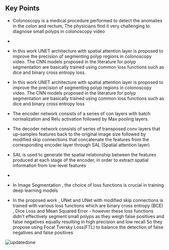 ## Key Points
* Colonoscopy is a medical procedure performed to detect the anomalies in the colon and rectum, The physicians find it very challenging to diagnose small polyps in colonoscopy video
* 
* In this work UNET architecture with spatial attention layer is proposed to improve the precision of segmenting polyp regions in colonoscopy video. The CNN models proposed in the literature for polyp segmentation are basically trained using common loss functions such as dice and binary cross entropy loss.

* In this work UNET architecture with spatial attention layer is proposed to improve the precision of segmenting polyp regions in colonoscopy video. The CNN models proposed in the literature for polyp segmentation are basically trained using common loss functions such as dice and binary cross entropy loss

* The encoder network consists of a series of con layers with batch normalization and  Relu activation followed by Max pooling layers.

* The decoder network consists of series of transposed conv layers that up-samples features back to the original image size followed by modified skip connections that concatenate the features from the corresponding encoder layer through SAL (Spatial attention layer) 

* SAL is used to generate the spatial relationship between the features produced at each stage of the encoder, in order to extract spatial information from low-level features
*
* In Image Segmentation , the choice of loss functions is crucial in training deep learning models 

* In the proposed work , UNet and UNet with modified skip connections is trained with various loss functions which are binary cross entropy (BCE) , Dice Loss and Mean Squared Error - however these loss functions didn’t effectively segment small polyps as they weigh false positives and false negatives equally resulting in high precision and low recall So they propose using Focal Tversky Loss(FTL) to balance the detection of false negatives and false positives



![updatedone](https://user-images.githubusercontent.com/51711008/231824957-f8efb5dd-0e54-42c9-85c3-bb4413a04f21.png)
